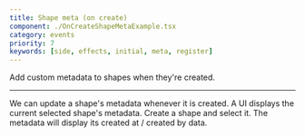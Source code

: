 ```yaml
---
title: Shape meta (on create)
component: ./OnCreateShapeMetaExample.tsx
category: events
priority: 7
keywords: [side, effects, initial, meta, register]
---
```


Add custom metadata to shapes when they're created.

---

We can update a shape's metadata whenever it is created. A UI displays the current selected shape's metadata. Create a shape and select it. The metadata will display its created at / created by data.
